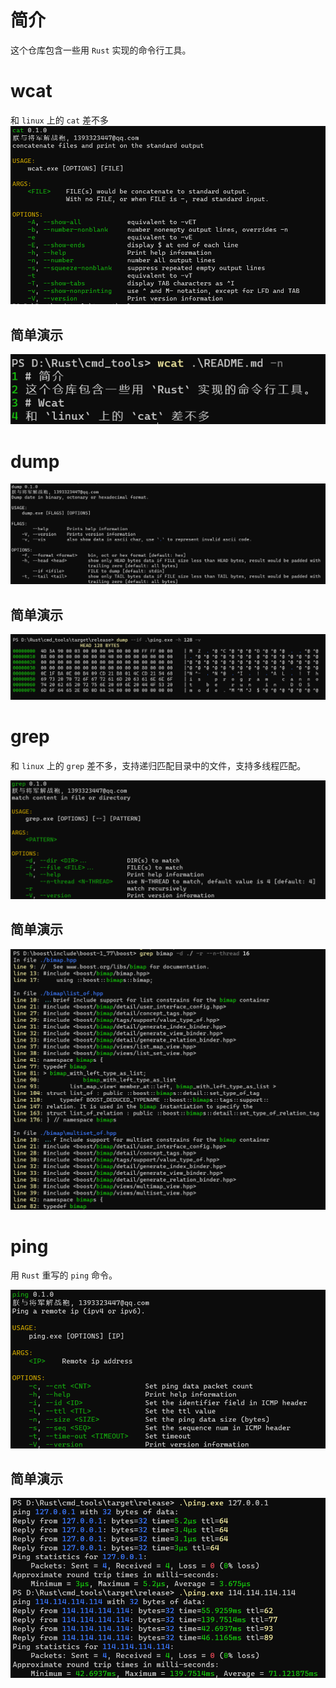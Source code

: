 # 简介
这个仓库包含一些用 `Rust` 实现的命令行工具。

# wcat

和 `linux` 上的 `cat` 差不多
![](./imgs/wcat.png)

## 简单演示

![](./imgs/wcat-n.png)

# dump

![](./imgs/dump.png)

## 简单演示

![](./imgs/dump-h-v.png)

# grep

和 `linux` 上的 `grep` 差不多，支持递归匹配目录中的文件，支持多线程匹配。

![](./imgs/grep.png)

## 简单演示

![](./imgs/grep-r.png)

# ping

用 `Rust` 重写的 `ping` 命令。

![](./imgs/ping.png)

## 简单演示

![](./imgs/ping-run.png)